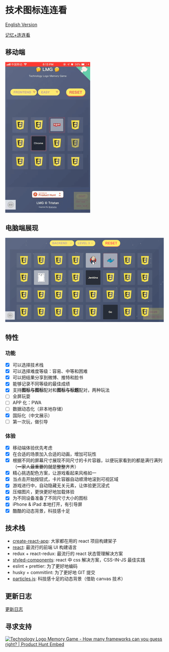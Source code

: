 # 技术图标连连看

[English Version](README.md)

[记忆+连连看](https://zerosoul.github.io/frontend-memo-game/)

## 移动端

![移动端展现截图](public/demo.mobile.gif)

## 电脑端展现

![电脑端展现截图](public/demo.pc.png)

## 特性

### 功能

- [x] 可以选择技术栈
- [x] 可以选择难度等级：容易、中等和困难
- [x] 可以把结果分享到微博、推特和脸书
- [x] 能够记录不同等级的最佳成绩
- [x] 支持**图标与图标**配对和**图标与标题**配对，两种玩法
- [ ] 全屏玩耍
- [ ] APP 化：PWA
- [ ] 数据动态化（非本地存储）
- [x] 国际化（中文展示）
- [ ] 第一次玩，做引导

### 体验

- [x] 移动端体验优先考虑
- [x] 在合适的场景加入合适的动画，增加可玩性
- [x] 根据不同的屏幕尺寸展现不同尺寸的卡片容器，以便玩家看到的都是满行满列（~~一家人最重要的就是整整齐齐~~）
- [x] 精心挑选配色方案，让游戏看起来风格如一
- [x] 当点击开始按钮式，卡片容器自动顺滑地滚到可视区域
- [x] 游戏进行中，自动隐藏无关元素，让体验更沉浸式
- [x] 压缩图片，更快更好地加载体验
- [x] 为不同设备准备了不同尺寸大小的图标
- [x] iPhone & iPad 本地打开，有引导屏
- [x] 酷酷的动态背景，科技感十足

## 技术栈

- [create-react-app](https://github.com/facebook/create-react-app): 大家都在用的 react 项目构建架子
- [react](https://reactjs.org): 最流行的前端 UI 构建语言
- redux + react-redux: 最流行的 react 状态管理解决方案
- [styled-components](https://styled-components.com): react 中 css 解决方案，CSS-IN-JS 最佳实践
- eslint + prettier: 为了更好地编码
- husky + commitlint: 为了更好地 GIT 提交
- [particles.js](https://vincentgarreau.com/particles.js/): 科技感十足的动态背景（借助 canvas 技术）

## 更新日志

[更新日志](CHANGELOG.md)

## 寻求支持

<a href="https://www.producthunt.com/posts/frontend-logo-memory-game?utm_source=badge-featured&utm_medium=badge&utm_souce=badge-frontend-logo-memory-game" target="_blank"><img src="https://api.producthunt.com/widgets/embed-image/v1/featured.svg?post_id=155856&theme=light" alt="Technology Logo Memory Game - How many frameworks can you guess right? | Product Hunt Embed" style="width: 250px; height: 54px;" width="250px" height="54px" /></a>
